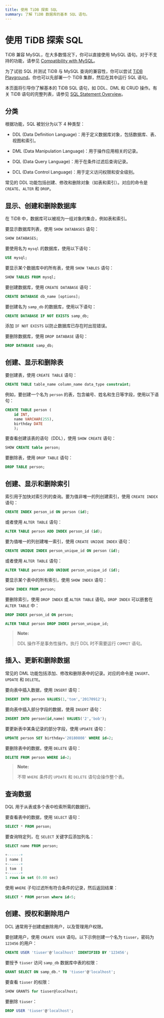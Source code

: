 ```yaml
---
title: 使用 TiDB 探索 SQL
summary: 了解 TiDB 数据库的基本 SQL 语句。
---
```


# 使用 TiDB 探索 SQL

TiDB 兼容 MySQL，在大多数情况下，你可以直接使用 MySQL 语句。对于不支持的功能，请参见 [Compatibility with MySQL](/mysql-compatibility.md#unsupported-features)。

<CustomContent platform="tidb">

为了试验 SQL 并测试 TiDB 与 MySQL 查询的兼容性，你可以尝试 [TiDB Playground](https://play.tidbcloud.com/?utm_source=docs&utm_medium=basic-sql-operations)。你也可以先部署一个 TiDB 集群，然后在其中运行 SQL 语句。

</CustomContent>

本页面将引导你了解基本的 TiDB SQL 语句，如 DDL、DML 和 CRUD 操作。有关 TiDB 语句的完整列表，请参见 [SQL Statement Overview](/sql-statements/sql-statement-overview.md)。

## 分类

根据功能，SQL 被划分为以下 4 种类型：

- DDL (Data Definition Language)：用于定义数据库对象，包括数据库、表、视图和索引。

- DML (Data Manipulation Language)：用于操作应用相关的记录。

- DQL (Data Query Language)：用于在条件过滤后查询记录。

- DCL (Data Control Language)：用于定义访问权限和安全级别。

常见的 DDL 功能包括创建、修改和删除对象（如表和索引）。对应的命令是 `CREATE`、`ALTER` 和 `DROP`。

## 显示、创建和删除数据库

在 TiDB 中，数据库可以被视为一组对象的集合，例如表和索引。

要显示数据库列表，使用 `SHOW DATABASES` 语句：

```sql
SHOW DATABASES;
```

要使用名为 `mysql` 的数据库，使用以下语句：

```sql
USE mysql;
```

要显示某个数据库中的所有表，使用 `SHOW TABLES` 语句：

```sql
SHOW TABLES FROM mysql;
```

要创建数据库，使用 `CREATE DATABASE` 语句：

```sql
CREATE DATABASE db_name [options];
```

要创建名为 `samp_db` 的数据库，使用以下语句：

```sql
CREATE DATABASE IF NOT EXISTS samp_db;
```

添加 `IF NOT EXISTS` 以防止数据库已存在时出现错误。

要删除数据库，使用 `DROP DATABASE` 语句：

```sql
DROP DATABASE samp_db;
```

## 创建、显示和删除表

要创建表，使用 `CREATE TABLE` 语句：

```sql
CREATE TABLE table_name column_name data_type constraint;
```

例如，要创建一个名为 `person` 的表，包含编号、姓名和生日等字段，使用以下语句：

```sql
CREATE TABLE person (
    id INT,
    name VARCHAR(255),
    birthday DATE
    );
```

要查看创建该表的语句（DDL），使用 `SHOW CREATE` 语句：

```sql
SHOW CREATE table person;
```

要删除表，使用 `DROP TABLE` 语句：

```sql
DROP TABLE person;
```

## 创建、显示和删除索引

索引用于加快对索引列的查询。要为值非唯一的列创建索引，使用 `CREATE INDEX` 语句：

```sql
CREATE INDEX person_id ON person (id);
```

或者使用 `ALTER TABLE` 语句：

```sql
ALTER TABLE person ADD INDEX person_id (id);
```

要为值唯一的列创建唯一索引，使用 `CREATE UNIQUE INDEX` 语句：

```sql
CREATE UNIQUE INDEX person_unique_id ON person (id);
```

或者使用 `ALTER TABLE` 语句：

```sql
ALTER TABLE person ADD UNIQUE person_unique_id (id);
```

要显示某个表中的所有索引，使用 `SHOW INDEX` 语句：

```sql
SHOW INDEX FROM person;
```

要删除索引，使用 `DROP INDEX` 或 `ALTER TABLE` 语句。`DROP INDEX` 可以嵌套在 `ALTER TABLE` 中：

```sql
DROP INDEX person_id ON person;
```

```sql
ALTER TABLE person DROP INDEX person_unique_id;
```

> **Note:**
> 
> DDL 操作不是事务性操作。执行 DDL 时不需要运行 `COMMIT` 语句。

## 插入、更新和删除数据

常见的 DML 功能包括添加、修改和删除表中的记录。对应的命令是 `INSERT`、`UPDATE` 和 `DELETE`。

要向表中插入数据，使用 `INSERT` 语句：

```sql
INSERT INTO person VALUES(1,'tom','20170912');
```

要向表中插入部分字段的数据，使用 `INSERT` 语句：

```sql
INSERT INTO person(id,name) VALUES('2','bob');
```

要更新表中某条记录的部分字段，使用 `UPDATE` 语句：

```sql
UPDATE person SET birthday='20180808' WHERE id=2;
```

要删除表中的数据，使用 `DELETE` 语句：

```sql
DELETE FROM person WHERE id=2;
```

> **Note:**
> 
> 不带 `WHERE` 条件的 `UPDATE` 和 `DELETE` 语句会操作整个表。

## 查询数据

DQL 用于从表或多个表中检索所需的数据行。

要查看表中的数据，使用 `SELECT` 语句：

```sql
SELECT * FROM person;
```

要查询特定列，在 `SELECT` 关键字后添加列名：

```sql
SELECT name FROM person;
```

```sql
+------+
| name |
+------+
| tom  |
+------+
1 rows in set (0.00 sec)
```

使用 `WHERE` 子句过滤所有符合条件的记录，然后返回结果：

```sql
SELECT * FROM person where id<5;
```

## 创建、授权和删除用户

DCL 通常用于创建或删除用户，以及管理用户权限。

要创建用户，使用 `CREATE USER` 语句。以下示例创建一个名为 `tiuser`，密码为 `123456` 的用户：

```sql
CREATE USER 'tiuser'@'localhost' IDENTIFIED BY '123456';
```

要授予 `tiuser` 访问 `samp_db` 数据库中表的权限：

```sql
GRANT SELECT ON samp_db.* TO 'tiuser'@'localhost';
```

要查看 `tiuser` 的权限：

```sql
SHOW GRANTS for tiuser@localhost;
```

要删除 `tiuser`：

```sql
DROP USER 'tiuser'@'localhost';
```